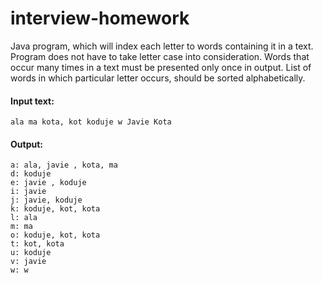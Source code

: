 # interview-homework
Java program, which will index each letter to words containing it in a text. 
Program does not have to take letter case into consideration.
Words that occur many times in a text must be presented only once in output.
List of words in which particular letter occurs, should be sorted alphabetically.
                                                                             
#### Input text: 
    
    ala ma kota, kot koduje w Javie Kota

#### Output:

    a: ala, javie , kota, ma
    d: koduje
    e: javie , koduje
    i: javie
    j: javie, koduje
    k: koduje, kot, kota
    l: ala
    m: ma
    o: koduje, kot, kota
    t: kot, kota
    u: koduje
    v: javie
    w: w